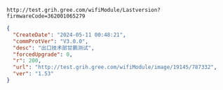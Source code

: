`http://test.grih.gree.com/wifiModule/Lastversion?firmwareCode=362001065279`

```json
{
  "CreateDate": "2024-05-11 00:48:21",
  "commProtVer": "V3.0.0",
  "desc": "出口技术部甘鹏测试",
  "forcedUpgrade": 0,
  "r": 200,
  "url": "http://test.grih.gree.com/wifiModule/image/19145/787332",
  "ver": "1.53"
}
```